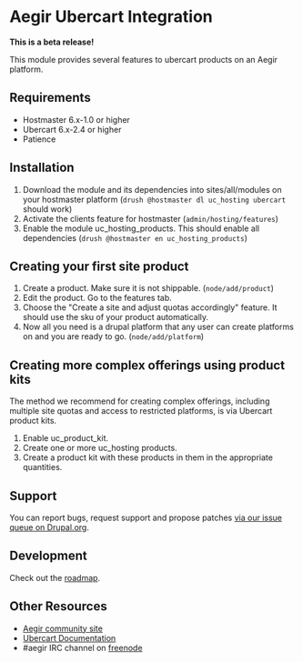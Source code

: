 Aegir Ubercart Integration
==========================

__This is a beta release!__

This module provides several features to ubercart products on an Aegir platform.

Requirements
------------

* Hostmaster 6.x-1.0 or higher
* Ubercart 6.x-2.4 or higher
* Patience

Installation
------------

1. Download the module and its dependencies into sites/all/modules on your hostmaster platform (`drush @hostmaster dl uc_hosting ubercart` should work)
2. Activate the clients feature for hostmaster (`admin/hosting/features`)
3. Enable the module uc_hosting_products. This should enable all dependencies (`drush @hostmaster en uc_hosting_products`)

Creating your first site product
--------------------------------

1. Create a product. Make sure it is not shippable. (`node/add/product`)
2. Edit the product. Go to the features tab.
3. Choose the "Create a site and adjust quotas accordingly" feature. It should use the sku of your product automatically.
4. Now all you need is a drupal platform that any user can create platforms on and you are ready to go. (`node/add/platform`)

Creating more complex offerings using product kits
--------------------------------------------------

The method we recommend for creating complex offerings, including multiple site quotas and access to restricted platforms, is via Ubercart product kits.

1. Enable uc_product_kit.
2. Create one or more uc_hosting products.
3. Create a product kit with these products in them in the appropriate quantities.

Support
-------

You can report bugs, request support and propose patches [via our issue queue on Drupal.org](http://drupal.org/project/issues/uc_hosting).

Development
-----------

Check out the [roadmap](http://community.aegirproject.org/node/108).

Other Resources
---------------

* [Aegir community site](http://community.aegirproject.org)
* [Ubercart Documentation](http://www.ubercart.org/docs)
* #aegir IRC channel on [freenode](http://freenode.net/)
